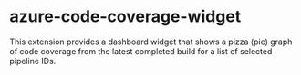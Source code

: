 # azure-code-coverage-widget
This extension provides a dashboard widget that shows a pizza (pie) graph of code coverage from the latest completed build for a list of selected pipeline IDs.
